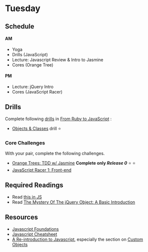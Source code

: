 # Tuesday

## Schedule

#### AM
- Yoga
- Drills (JavaScript)
- Lecture: Javascript Review & Intro to Jasmine
- Cores (Orange Tree)

#### PM
- Lecture: jQuery Intro
- Cores (JavaScript Racer)

## Drills

Complete following [drills](../../../../javascript-drills) in [From Ruby to JavaScript](../../../../javascript-from-ruby-challenge) :
- [Objects &
Classes](../../../../javascript-drills#objects--classes) drill :star:

### Core Challenges
With your pair, complete the following challenges.

- [Orange Trees: TDD w/
Jasmine](../../../../orange-jasmine-challenge) **Complete only _Release 0_** :star: :star:
- [JavaScript Racer 1: Front-end](../../../../javascript-racer-1-front-end-challenge)


## Required Readings
- Read [this in JS](http://www.2ality.com/2014/05/this.html)
- Read [The Mystery Of The jQuery Object: A Basic Introduction](http://www.smashingmagazine.com/2014/05/29/mystery-jquery-object-syntax-basic-introduction)

## Resources
- [Javascript Foundations](http://teamtreehouse.com/library/javascript-foundations)
- [Javascript Cheatsheet](http://wps.aw.com/wps/media/objects/2234/2287950/javascript_refererence.pdf)
- [A Re-introduction to Javascript](https://developer.mozilla.org/en-US/docs/Web/JavaScript/A_re-introduction_to_JavaScript), especially the section on [Custom Objects](https://developer.mozilla.org/en-US/docs/Web/JavaScript/A_re-introduction_to_JavaScript#Custom_objects)
